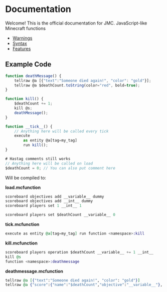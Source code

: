 # Documentation

Welcome! This is the official documentation for JMC.
JavaScript-like Minecraft functions

- [Warnings](warnings.md)
- [Syntax](syntax.md)
- [Features](features.md)

## Example Code

```JavaScript
function deathMessage() {
    tellraw @a [{"text":"Someone died again!", "color": "gold"}];
    tellraw @a $deathCount.toString(color="red", bold=true);
}

function kill() {
    $deathCount += 1;
    kill @s;
    deathMessage();
}

function __tick__() {
    // Anything here will be called every tick
    execute
        as entity @a[tag=my_tag]
        run kill();
}

# Hastag comments still works
// Anything here will be called on load
$deathCount = 0; // You can also put comment here
```

Will be compiled to:

**__load__.mcfunction**

```elixir
scoreboard objectives add __variable__ dummy
scoreboard objectives add __int__ dummy
scoreboard players set 1 __int__ 1

scoreboard players set $deathCount __variable__ 0
```

**__tick__.mcfunction**

```elixir
execute as entity @a[tag=my_tag] run function <namespace>:kill
```

**kill.mcfunction**

```elixir
scoreboard players operation $deathCount __variable__ += 1 __int__
kill @s
function <namespace>:deathmessage
```

**deathmessage.mcfunction**

```elixir
tellraw @a [{"text":"Someone died again!", "color": "gold"}]
tellraw @a {"score":{"name":"$deathCount","objective":"__variable__"}, "color":"red", "bold":"true"}
```
